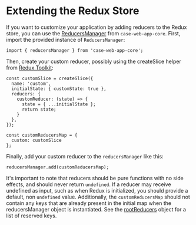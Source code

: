# Extending the Redux Store
If you want to customize your application by adding reducers to the Redux store, you can use the [ReducersManager](../../src/store/ReducersManager.ts) from `case-web-app-core`. First, import the provided instance of `ReducersManager`:

```
import { reducersManager } from 'case-web-app-core';
```

Then, create your custom reducer, possibly using the createSlice helper from [Redux Toolkit](https://redux-toolkit.js.org/):

```
const customSlice = createSlice({
  name: 'custom',
  initialState: { customState: true },
  reducers: {
    customReducer: (state) => {
      state = { ...initialState };
      return state;
    }
  },
});

const customReducersMap = {
  custom: customSlice
};

```

Finally, add your custom reducer to the `reducersManager` like this:

```
reducersManager.add(customReducersMap);
```

It's important to note that reducers should be pure functions with no side effects, and should never return `undefined`. If a reducer may receive undefined as input, such as when Redux is initialized, you should provide a default, non `undefined` value. Additionally, the `customReducersMap` should not contain any keys that are already present in the initial map when the reducersManager object is instantiated. See the [rootReducers](../../src/store/ReducersManager.ts) object for a list of reserved keys.
